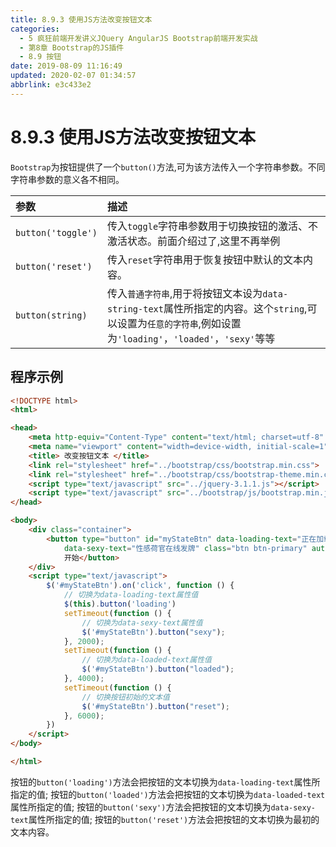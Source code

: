 ```yaml
---
title: 8.9.3 使用JS方法改变按钮文本
categories: 
  - 5 疯狂前端开发讲义JQuery AngularJS Bootstrap前端开发实战
  - 第8章 Bootstrap的JS插件
  - 8.9 按钮
date: 2019-08-09 11:16:49
updated: 2020-02-07 01:34:57
abbrlink: e3c433e2
---
```

# 8.9.3 使用JS方法改变按钮文本 #
`Bootstrap`为按钮提供了一个`button()`方法,可为该方法传入一个字符串参数。不同字符串参数的意义各不相同。

|参数|描述|
|:---|:---|
|`button('toggle')`|传入`toggle`字符串参数用于切换按钮的激活、不激活状态。前面介绍过了,这里不再举例|
|`button('reset')`|传入`reset`字符串用于恢复按钮中默认的文本内容。|
|`button(string)`|传入`普通字符串`,用于将按钮文本设为`data-string-text`属性所指定的内容。这个`string`,可以设置为`任意的字符串`,例如设置为`'loading'`，`'loaded'`，`'sexy'`等等|

## 程序示例 ##
```html
<!DOCTYPE html>
<html>

<head>
    <meta http-equiv="Content-Type" content="text/html; charset=utf-8" />
    <meta name="viewport" content="width=device-width, initial-scale=1">
    <title> 改变按钮文本 </title>
    <link rel="stylesheet" href="../bootstrap/css/bootstrap.min.css">
    <link rel="stylesheet" href="../bootstrap/css/bootstrap-theme.min.css">
    <script type="text/javascript" src="../jquery-3.1.1.js"></script>
    <script type="text/javascript" src="../bootstrap/js/bootstrap.min.js"></script>
</head>

<body>
    <div class="container">
        <button type="button" id="myStateBtn" data-loading-text="正在加载中" data-loaded-text="数据加载完成"
            data-sexy-text="性感荷官在线发牌" class="btn btn-primary" autocomplete="off">
            开始</button>
    </div>
    <script type="text/javascript">
        $('#myStateBtn').on('click', function () {
            // 切换为data-loading-text属性值
            $(this).button('loading')
            setTimeout(function () {
                // 切换为data-sexy-text属性值
                $('#myStateBtn').button("sexy");
            }, 2000);
            setTimeout(function () {
                // 切换为data-loaded-text属性值
                $('#myStateBtn').button("loaded");
            }, 4000);
            setTimeout(function () {
                // 切换按钮初始的文本值
                $('#myStateBtn').button("reset");
            }, 6000);
        })
    </script>
</body>

</html>
```
按钮的`button('loading')`方法会把按钮的文本切换为`data-loading-text`属性所指定的值;
按钮的`button('loaded')`方法会把按钮的文本切换为`data-loaded-text`属性所指定的值;
按钮的`button('sexy')`方法会把按钮的文本切换为`data-sexy-text`属性所指定的值;
按钮的`button('reset')`方法会把按钮的文本切换为最初的文本内容。


